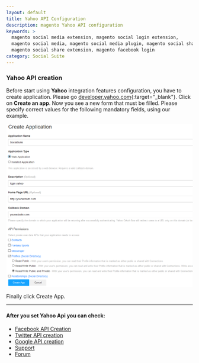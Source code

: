 ```yaml
---
layout: default
title: Yahoo API Configuration
description: magento Yahoo API configuration
keywords: >
  magento social media extension, magento social login extension,
  magento social media, magento social media plugin, magento social share,
  magento social share extension, magento facebook login
category: Social Suite
---
```


### Yahoo API creation

Before start using **Yahoo** integration features configuration, you have to create
application. Please go [developer.yahoo.com](https://developer.yahoo.com/apps/create/){:target="_blank"}.
Click on **Create an app**. Now you see a new form that must be filled.
Please specify correct values for the following mandatory fields, using our example.

![Yahoo Api](/images/socialsuite/yahoo1.png)

Finally click Create App.

___

#### After you set Yahoo Api you can check:

*   [Facebook API Creation](../facebook/)
*   [Twitter API creation](../twitter/)
*   [Google API creation](../google/)
*   [Support](https://swissuplabs.com/contacts/)
*   [Forum](https://swissuplabs.com/magento-forum/)